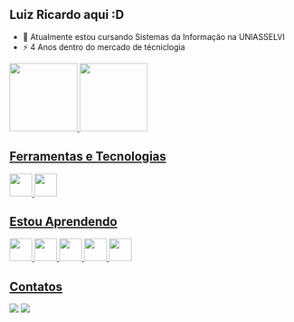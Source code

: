 ## Luiz Ricardo aqui :D

- 🌱 Atualmente estou cursando Sistemas da Informação na UNIASSELVI
- ⚡ 4 Anos dentro do mercado de técniclogia 
<div>
<a href="https://github.com/LuizDevC">
<img loading="lazy" height="120em" src="https://github-readme-stats.vercel.app/api/top-langs/?username=LuizDevC&layout=compact&langs_count=7&theme=dracula"/> 
<img loading="lazy" height="120em" src="https://github-readme-stats.vercel.app/api?username=LuizDevC&show_icons=true&theme=dracula&include_all_commits=true&count_private=true"/>
</div>

## Ferramentas e Tecnologias
<img src="https://cdn.jsdelivr.net/gh/devicons/devicon/icons/visualstudio/visualstudio-plain.svg" width="40" height="40" /> <img src="https://cdn.jsdelivr.net/gh/devicons/devicon/icons/csharp/csharp-original.svg" width="40" height="40" />
    
## Estou Aprendendo
<img src="https://cdn.jsdelivr.net/gh/devicons/devicon/icons/python/python-original.svg" width="40" height="40" /> <img src="https://cdn.jsdelivr.net/gh/devicons/devicon/icons/nodejs/nodejs-original.svg" width="40" height="40" /> <img src="https://cdn.jsdelivr.net/gh/devicons/devicon/icons/javascript/javascript-original.svg" width="40" height="40" /> <img src="https://cdn.jsdelivr.net/gh/devicons/devicon/icons/kotlin/kotlin-original.svg" width="40" height="40" /> <img src="https://cdn.jsdelivr.net/gh/devicons/devicon/icons/react/react-original.svg" width="40" height="40" />
          

## Contatos     
<a href="https://linkedin.com.br/in/luiz-ricardo-ti" target="_blank"><img loading="lazy" src="https://img.shields.io/badge/-LinkedIn-%230077B5?style=for-the-badge&logo=linkedin&logoColor=white" target="_blank"></a>
<a href = "mailto:luiz5030@gmail.com"><img loading="lazy" src="https://img.shields.io/badge/Gmail-D14836?style=for-the-badge&logo=gmail&logoColor=white" target="_blank"></a>          
